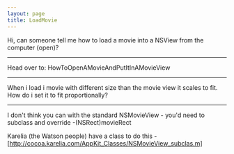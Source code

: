 ```yaml
---
layout: page
title: LoadMovie
---
```




Hi, can someone tell me how to load a movie into  a NSView from the computer (open)?

----

Head over to: HowToOpenAMovieAndPutItInAMovieView

----

When i load i movie with different size than the movie view it scales to fit. How do i set it to fit proportionally?

----

I don't think you can with the standard NSMovieView - you'd need to subclass and override     -(NSRect)movieRect

Karelia (the Watson people) have a class to do this - [http://cocoa.karelia.com/AppKit_Classes/NSMovieView_subclas.m]

